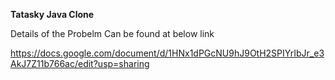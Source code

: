 **Tatasky Java Clone**

Details of the Probelm Can be found at below link

https://docs.google.com/document/d/1HNx1dPGcNU9hJ9OtH2SPIYrIbJr_e3AkJ7Z11b766ac/edit?usp=sharing
